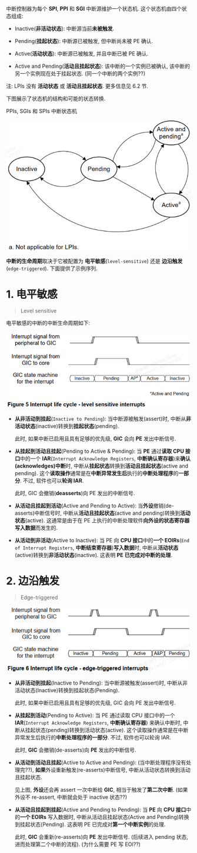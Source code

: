 
中断控制器为每个 **SPI**, **PPI** 和 **SGI** 中断源维护一个状态机. 这个状态机由四个状态组成:

- Inactive(**非活动状态**): 中断源当前**未被触发**.

- Pending(**挂起状态**): 中断源已被触发, 但中断尚未被 PE 确认.

- Active(**活动状态**): 中断源已被触发, 并且中断已被 PE 确认.

- Active and Pending(**活动且挂起状态**): 该中断的一个实例已被确认, 该中断的另一个实例现在处于挂起状态. (同一个中断的两个实例??)

注: LPIs 没有 **活动状态** 或 **活动且挂起状态**. 更多信息见 6.2 节.

下图展示了状态机的结构和可能的状态转换.

PPIs, SGIs 和 SPIs 中断状态机

<div align='center'>
<img src="./images/2025-02-23-18-17-32.png"/>
</div>

**中断的生命周期**取决于它被配置为 **电平敏感**(`level-sensitive`) 还是 **边沿触发**(`edge-triggered`). 下面提供了示例序列.

# 1. 电平敏感

> Level sensitive

电平敏感的中断的中断生命周期如下:

<div align='center'>
<img src="./images/2025-02-23-18-22-31.png"/>
</div>

- **从非活动到挂起**(`Inactive to Pending`): 当中断源被触发(assert)时, 中断从**非活动状态**(inactive)转换到**挂起状态**(pending).

    此时, 如果中断已启用且具有足够的优先级, **GIC** 会向 **PE** 发出中断信号.

- **从挂起到活动且挂起**(Pending to Active & Pending): 当 **PE** 通过**读取 CPU 接口**中的一个 **IAR**(`Interrupt Acknowledge Registers`, **中断确认寄存器**)来**确认(acknowledges)中断**时, 中断从**挂起状态**转换到**活动且挂起状态**(active and pending). 这个**读取操作**通常是在**中断异常发生后**执行的**中断处理程序**的**一部分**. 不过, 软件也可以**轮询 IAR**.

    此时, GIC 会撤销(**deasserts**)向 PE 发出的中断信号.

- **从活动且挂起到活动**(Active and Pending to Active): 当**外设**撤销(de-asserts)中断信号时, 中断从**活动且挂起状态**(active and pending)转换到**活动状态**(active). 这通常是由于在 PE 上执行的中断处理软件**向外设的状态寄存器写入数据**而发生的.

- **从活动到非活动**(Active to Inactive): 当 PE 向 **CPU 接口**中的**一个 EOIRs**(`End of Interrupt Registers`, **中断结束寄存器**)**写入数据**时, 中断从**活动状态**(active)转换到**非活动状态**(inactive). 这表明 **PE 已完成对中断的处理**.

# 2. 边沿触发

> Edge-triggered

<div align='center'>
<img src="./images/2025-02-23-18-41-27.png"/>
</div>

- **从非活动到挂起**(Inactive to Pending): 当中断源被触发(assert)时, 中断从非活动状态(Inactive)转换到挂起状态(Pending).

    此时, 如果中断已启用且具有足够的优先级, GIC 会向 PE 发出中断信号.

- **从挂起到活动**(Pending to Active): 当 PE 通过读取 CPU 接口中的一个 **IAR**(`Interrupt Acknowledge Registers`, **中断确认寄存器**) 来确认中断时, 中断从挂起状态(pending)转换到活动状态(active). 这个读取操作通常是在中断异常发生后执行的**中断处理程序的一部分**. 不过, 软件也可以轮询 IAR.

    此时, **GIC** 会撤销(de-asserts)向 **PE** 发出的中断信号.

- **从活动到活动且挂起**(Active to Active and Pending): (当中断处理程序没有处理完??), **如果**外设重新触发(re-asserts)中断信号, 中断从活动状态转换到活动且挂起状态.

    见上图, **外设**还会再 assert 一次中断给 **GIC**, 相当于触发了**第二次中断**. (如果外设不 re-assert, 中断就会处于 inactive 状态??)

- **从活动且挂起到挂起**(Active and Pending to Pending): 当 **PE** 向 **CPU 接口**中的**一个 EOIRs** 写入数据时, 中断从活动且挂起状态(Active and Pending)转换到挂起状态(Pending). 这表明 PE 已完成对**第一个中断实例**的处理.

    此时, **GIC** 会重新(re-asserts)向 **PE** 发出中断信号. (后续进入 pending 状态, 进而处理第二个中断的流程). (为什么需要 PE 写 EOI??)

